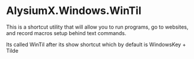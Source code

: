 # AlysiumX.Windows.WinTil
This is a shortcut utility that will allow you to run programs, go to websites, and record macros setup behind text commands.

Its called WinTil after its show shortcut which by default is WindowsKey + Tilde
